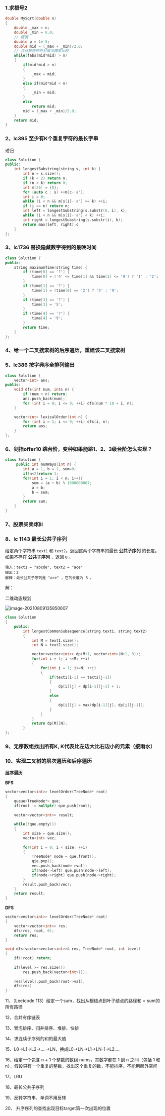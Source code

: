 ### 1.求根号2

```c++
double MySqrt(double n)
{
    double _max = n;
    double _min = 0.0;
    // 精度
    double p = 1e-5;
    double mid = (_max + _min)/2.0;
    // 浮点数差的绝对值与精度比较
    while(fabs(mid*mid) > n)
    {
    	if(mid*mid > n)
        {
            _max = mid;
        }
        else if(mid*mid < n)
        {
            _min = mid;
        }
        else
        	return mid;
        mid = (_max + _min)/2.0;
	}
    return mid;
}
```



### 2、lc395 至少有K个重复字符的最长字串

递归

```c++
class Solution {
public:
    int longestSubstring(string s, int k) {
        int n = s.size();
        if (k < 2) return n;
        if (n < k) return 0;
        int m[26] = {0};
        for (auto c : s) ++m[c-'a'];
        int i = 0;
        while (i < n && m[s[i]-'a'] >= k) ++i;
        if (i == n) return n;
        int left = longestSubstring(s.substr(0, i), k);
        while (i < n && m[s[i]-'a'] < k) ++i;
        int right = longestSubstring(s.substr(i), k);
        return max(left, right);c
    }
};
```



### 3、lc1736 替换隐藏数字得到的最晚时间

```c++
class Solution {
public:
    string maximumTime(string time) {
        if (time[0] == '?') {
            time[0] = ('4' <= time[1] && time[1] <= '9') ? '1' : '2';
        }
        if (time[1] == '?') {
            time[1] = (time[0] == '2') ? '3' : '9';
        }
        if (time[3] == '?') {
            time[3] = '5';
        }
        if (time[4] == '?') {
            time[4] = '9';
        }
        return time;
    }
};
```



### 4、给一个二叉搜索树的后序遍历，重建该二叉搜索树



### 5、lc386 按字典序全排列输出

```c++
class Solution {
    vector<int> ans;
public:
    void dfs(int num, int& n) {
        if (num > n) return;
        ans.push_back(num);
        for (int i = 0; i <= 9; ++i) dfs(num * 10 + i, n);
    }

    vector<int> lexicalOrder(int n) {
        for (int i = 1; i <= 9; ++i) dfs(i, n);
        return ans;
    }
};
```



### 6、剑指offer10 跳台阶，变种如果能跳1、2、3级台阶怎么实现？

```c++
class Solution {
     public int numWays(int n) {
        int a = 1, b = 1, sum=0;
        if(n<2)return 1;
        for(int i = 1; i < n; i++){
            sum = (a + b) % 1000000007;
            a = b;
            b = sum;
        }
        return sum;
    }
}
```



### 7、股票买卖I和II



### 8、lc 1143 最长公共子序列

给定两个字符串 `text1` 和 `text2`，返回这两个字符串的最长 **公共子序列** 的长度。如果不存在 **公共子序列** ，返回 `0` 。

```
输入：text1 = "abcde", text2 = "ace" 
输出：3  
解释：最长公共子序列是 "ace" ，它的长度为 3 。
```



解：

二维动态规划

![image-20210809135850607](../../img/image-20210809135850607.png)

```c++
class Solution 
{
    public:
        int longestCommonSubsequence(string text1, string text2)
        {
            int M = text1.size();
            int N = text2.size();

            vector<vector<int>> dp(M+1, vector<int>(N+1, 0));
            for(int i = 1; i <=M; ++i)
            {
                for(int j = 1; j<=N; ++j)
                {
                    if(text1[i-1] == text2[j-1])
                    {
                        dp[i][j] = dp[i-1][j-1] + 1;
                    }
                    else
                    {
                        dp[i][j] = max(dp[i-1][j], dp[i][j-1]);
                    }
                }
            }
            return dp[M][N];
        }
};
```



### 9、无序数组找出所有K, K代表比左边大比右边小的元素（接雨水）



### 10、实现二叉树的层次遍历和后序遍历

**层序遍历**

**BFS**

```c++
vector<vector<int>> levelOrder(TreeNode* root)
{
    queue<TreeNode*> que;
    if(root != nullptr) que.push(root);
    
    vector<vector<int>> result;
    
    while(!que.empty())
    {
		int size = que.size();
        vecto<int> vec;
        
        for(int i = 0; i < size; ++i)
        {
            TreeNode* node = que.front();
            qie.pop();
            vec.push_back(node->val);
            if(node->left) que.push(node->left);
            if(node->right) que.push(node->right);
        }
        result.push_back(vec);
    }
    return result;
}
```

**DFS**

```c++
vector<vector<int>> levelOrder(TreeNode* root)
{
    vector<vector<int>> res;
    dfs(res, root, 0);
    return res;
}

void dfs(vector<vector<int>>& res, TreeNode* root, int level)
{
    if(!root) return;
    
    if(level >= res.size())
        res.push_back(vector<int>());
    
    res[level].push_back(root->val);
    dfs(res)
}
```



11、（Leetcode 113）给定一个sum，找出从根结点到叶子结点的路径和 = sum的所有路径



12、合并有序链表



13、冒泡排序、归并排序、堆排、快排



14、求连续子序列的和的最大值



15、L0->L1->L2->....->LN，换成L0->LN->L1->LN-1->L2....  



16、给定一个包含 n + 1 个整数的数组 nums，其数字都在 1 到 n 之间（包括 1 和 n），假设只有一个重复的整数，找出这个重复的数，不能排序，不能用额外空间



17、LRU



18、最长公共子序列



19、反转字符串，单词不用反转



20、 升序序列的查找出现目标target第一次出现的位置

